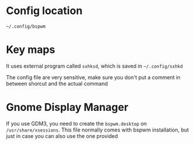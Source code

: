 # Config location
`~/.config/bspwm`

# Key maps

It uses external program called `sxhksd`, which is saved in `~/.config/sxhkd`

The config file are very sensitive, make sure you don't put a comment in between shorcut and the actual command

# Gnome Display Manager

If you use GDM3, you need to create the `bspwm.desktop` on `/usr/share/xsessions`. This file normally comes with bspwm installation, but just in case you can also use the one provided
